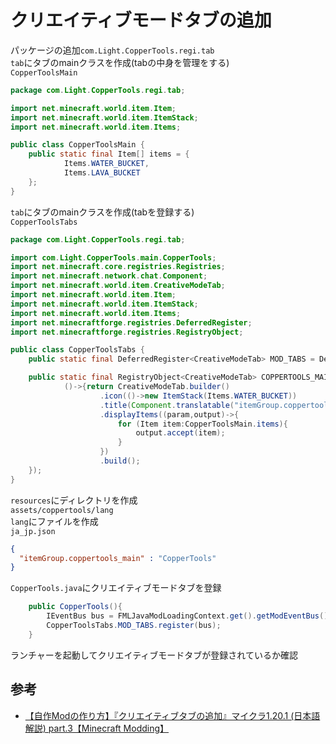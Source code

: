 # クリエイティブモードタブの追加

パッケージの追加`com.Light.CopperTools.regi.tab`  
`tab`にタブのmainクラスを作成(tabの中身を管理をする)  
    `CopperToolsMain`

```java
package com.Light.CopperTools.regi.tab;

import net.minecraft.world.item.Item;
import net.minecraft.world.item.ItemStack;
import net.minecraft.world.item.Items;

public class CopperToolsMain {
    public static final Item[] items = {
            Items.WATER_BUCKET,
            Items.LAVA_BUCKET
    };
}
```

`tab`にタブのmainクラスを作成(tabを登録する)  
    `CopperToolsTabs`

```java
package com.Light.CopperTools.regi.tab;

import com.Light.CopperTools.main.CopperTools;
import net.minecraft.core.registries.Registries;
import net.minecraft.network.chat.Component;
import net.minecraft.world.item.CreativeModeTab;
import net.minecraft.world.item.Item;
import net.minecraft.world.item.ItemStack;
import net.minecraft.world.item.Items;
import net.minecraftforge.registries.DeferredRegister;
import net.minecraftforge.registries.RegistryObject;

public class CopperToolsTabs {
    public static final DeferredRegister<CreativeModeTab> MOD_TABS = DeferredRegister.create(Registries.CREATIVE_MODE_TAB, CopperTools.MOD_ID);

    public static final RegistryObject<CreativeModeTab> COPPERTOOLS_MAIN = MOD_TABS.register("coppertools_main",
            ()->{return CreativeModeTab.builder()
                    .icon(()->new ItemStack(Items.WATER_BUCKET))
                    .title(Component.translatable("itemGroup.coppertools_main"))
                    .displayItems((param,output)->{
                        for (Item item:CopperToolsMain.items){
                            output.accept(item);
                        }
                    })
                    .build();
    });
}
```

`resources`にディレクトリを作成  
    `assets/coppertools/lang`  
`lang`にファイルを作成  
    `ja_jp.json`

```json
{
  "itemGroup.coppertools_main" : "CopperTools"
}
```

`CopperTools.java`にクリエイティブモードタブを登録  

```java
    public CopperTools(){
        IEventBus bus = FMLJavaModLoadingContext.get().getModEventBus();
        CopperToolsTabs.MOD_TABS.register(bus);
    }
```

ランチャーを起動してクリエイティブモードタブが登録されているか確認  

## 参考

- [【自作Modの作り方】『クリエイティブタブの追加』マイクラ1.20.1 (日本語解説) part.3【Minecraft Modding】](https://youtu.be/6aAdOeLv5bM?si=-OcJbyqaOJuwij_H)
